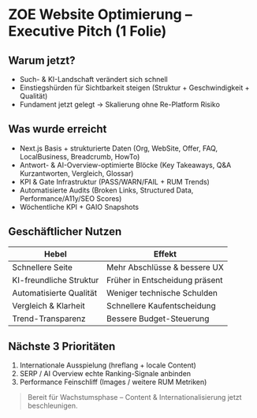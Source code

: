 # ZOE Website Optimierung – Executive Pitch (1 Folie)

## Warum jetzt?
- Such- & KI-Landschaft verändert sich schnell
- Einstiegshürden für Sichtbarkeit steigen (Struktur + Geschwindigkeit + Qualität)
- Fundament jetzt gelegt → Skalierung ohne Re-Platform Risiko

## Was wurde erreicht
- Next.js Basis + strukturierte Daten (Org, WebSite, Offer, FAQ, LocalBusiness, Breadcrumb, HowTo)
- Antwort- & AI-Overview-optimierte Blöcke (Key Takeaways, Q&A Kurzantworten, Vergleich, Glossar)
- KPI & Gate Infrastruktur (PASS/WARN/FAIL + RUM Trends)
- Automatisierte Audits (Broken Links, Structured Data, Performance/A11y/SEO Scores)
- Wöchentliche KPI + GAIO Snapshots

## Geschäftlicher Nutzen
| Hebel | Effekt |
|-------|--------|
| Schnellere Seite | Mehr Abschlüsse & bessere UX |
| KI-freundliche Struktur | Früher in Entscheidung präsent |
| Automatisierte Qualität | Weniger technische Schulden |
| Vergleich & Klarheit | Schnellere Kaufentscheidung |
| Trend-Transparenz | Bessere Budget-Steuerung |

## Nächste 3 Prioritäten
1. Internationale Ausspielung (hreflang + locale Content)
2. SERP / AI Overview echte Ranking-Signale anbinden
3. Performance Feinschliff (Images / weitere RUM Metriken)

> Bereit für Wachstumsphase – Content & Internationalisierung jetzt beschleunigen.
